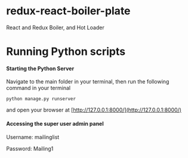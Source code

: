 # redux-react-boiler-plate
React and Redux Boiler, and Hot Loader


# Running Python scripts

#### Starting the Python Server
Navigate to the main folder in your terminal,
then run the following command in your terminal
```
python manage.py runserver
```

and open your browser at [http://127.0.0.1:8000/](http://127.0.0.1:8000/)



#### Accessing the super user admin panel
Username:
mailinglist

Password:
Mailing1